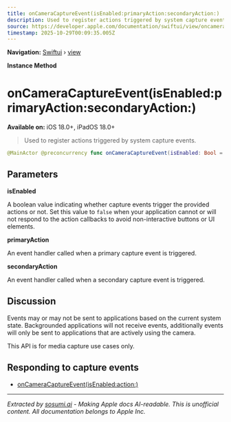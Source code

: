 ```yaml
---
title: onCameraCaptureEvent(isEnabled:primaryAction:secondaryAction:)
description: Used to register actions triggered by system capture events.
source: https://developer.apple.com/documentation/swiftui/view/oncameracaptureevent(isenabled:primaryaction:secondaryaction:)
timestamp: 2025-10-29T00:09:35.005Z
---
```


**Navigation:** [Swiftui](/documentation/swiftui) › [view](/documentation/swiftui/view)

**Instance Method**

# onCameraCaptureEvent(isEnabled:primaryAction:secondaryAction:)

**Available on:** iOS 18.0+, iPadOS 18.0+

> Used to register actions triggered by system capture events.

```swift
@MainActor @preconcurrency func onCameraCaptureEvent(isEnabled: Bool = true, primaryAction: @escaping (AVCaptureEvent) -> Void, secondaryAction: @escaping (AVCaptureEvent) -> Void) -> some View
```

## Parameters

**isEnabled**

A boolean value indicating whether capture events trigger the provided actions or not. Set this value to `false` when your application cannot or will not respond to the action callbacks to avoid non-interactive buttons or UI elements.



**primaryAction**

An event handler called when a primary capture event is triggered.



**secondaryAction**

An event handler called when a secondary capture event is triggered.



## Discussion

Events may or may not be sent to applications based on the current system state. Backgrounded applications will not receive events, additionally events will only be sent to applications that are actively using the camera.

This API is for media capture use cases only.

## Responding to capture events

- [onCameraCaptureEvent(isEnabled:action:)](/documentation/swiftui/view/oncameracaptureevent(isenabled:action:))

---

*Extracted by [sosumi.ai](https://sosumi.ai) - Making Apple docs AI-readable.*
*This is unofficial content. All documentation belongs to Apple Inc.*
